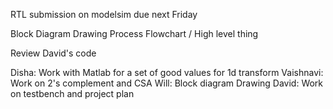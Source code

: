 RTL submission on modelsim due next Friday




Block Diagram Drawing
Process Flowchart / High level thing


Review David's code


Disha: Work with Matlab for a set of good values for 1d transform 
Vaishnavi: Work on 2's complement and CSA
Will: Block diagram Drawing
David: Work on testbench and project plan